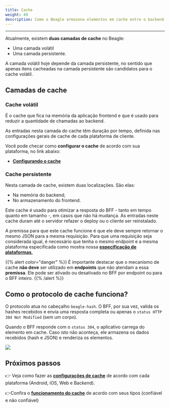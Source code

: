 ```yaml
---
title: Cache
weight: 49
description: Como o Beagle armazena elementos em cache entre o backend (BFF) e o frontend
---
```


---

Atualmente, existem **duas camadas de cache** no Beagle:

- Uma camada volátil
- Uma camada persistente.

A camada volátil hoje depende da camada persistente, no sentido que apenas itens cacheadas na camada persistente são candidatos para o cache volátil.

## Camadas de cache

### Cache volátil

É o cache que fica na memória da aplicação frontend e que é usado para reduzir a quantidade de chamadas ao backend.

As entradas nesta camada do cache têm duração por tempo, definida nas configurações gerais de cache de cada plataforma de cliente.

Você pode checar como **configurar o cache** de acordo com sua plataforma, no link abaixo:

- [**Configurando o cache**](/pt/home/resources/cache/how-to-configure-cache#configurando-e-customizando-o-cache)

### Cache persistente

Nesta camada de cache, existem duas localizações. São elas:

- Na memória do backend;
- No armazenamento do frontend.

Este cache é usado para otimizar a resposta do BFF - tanto em tempo quanto em tamanho -, em casos que não há mudança. As entradas neste cache duram até o servidor refazer o deploy ou o cliente ser reinstalado.

A premissa para que este cache funcione é que ele deve sempre retornar o mesmo JSON para a mesma requisição. Para que uma requisição seja considerada igual, é necessário que tenha o mesmo endpoint e a mesma plataforma especificada como mostra nossa [**especificação de plataformas**.](/pt/home/resources/components/platform-sorting)

{{% alert color="danger" %}}
É importante destacar que o mecanismo de cache **não deve** ser utilizado em **endpoints** que não atendam a essa **premissa**. Ele pode ser ativado ou desativado no BFF por endpoint ou para o BFF inteiro.
{{% /alert %}}

## Como o protocolo de cache funciona?

O protocolo atua no cabeçalho `beagle-hash`. O BFF, por sua vez, valida os hashes recebidos e envia uma resposta completa ou apenas o `status HTTP 304 Not Modified` \(sem um corpo\).

Quando o BFF responde com o `status 304`, o aplicativo carrega do elemento em cache. Caso isto não aconteça, ele armazena os dados recebidos \(hash e JSON\) e renderiza os elementos.

![](/beaglesave.png)

## Próximos passos

👉 Veja como fazer as [**configurações de cache**](/pt/home/resources/cache/how-to-configure-cache#configurando-e-customizando-o-cache) de acordo com cada plataforma \(Android, iOS, Web e Backend\).

👉Confira o [**funcionamento do cache**](/pt/home/resources/cache/how-to-configure-cache#como-funciona-o-cache) de acordo com seus tipos \(confiável e não confiável\)

